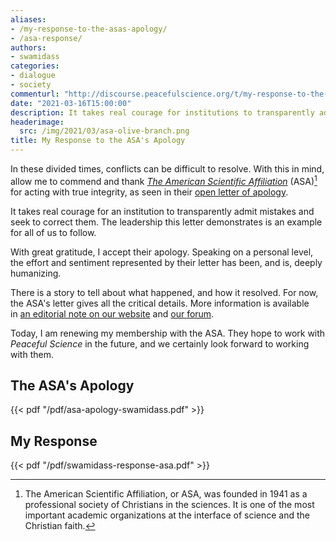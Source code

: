 ```yaml
---
aliases:
- /my-response-to-the-asas-apology/
- /asa-response/
authors:
- swamidass
categories:
- dialogue
- society
commenturl: "http://discourse.peacefulscience.org/t/my-response-to-the-asas-apology/13402"
date: "2021-03-16T15:00:00"
description: It takes real courage for institutions to transparently admit mistakes and to correct them. The ASA offers an olive branch. I accept.
headerimage:
  src: /img/2021/03/asa-olive-branch.png
title: My Response to the ASA's Apology
---
```


In these divided times, conflicts can be difficult to resolve. With this in mind, allow me to commend and thank *[The American Scientific Affiliation](https://network.asa3.org/)* (ASA)[^1] for acting with true integrity, as seen in their [open letter of apology](pdf/asa-apology-swamidass.pdf).

It takes real courage for an institution to transparently admit mistakes and seek to correct them. The leadership this letter demonstrates is an example for all of us to follow.

With great gratitude, I accept their apology. Speaking on a personal level, the effort and sentiment represented by their letter has been, and is, deeply humanizing.  

There is a story to tell about what happened, and how it resolved. For now, the ASA's letter gives all the critical details. More information is available in [an editorial note on our website](/three-stories-on-adam/) and [our forum](https://discourse.peacefulscience.org/t/maybe-livestreaming-asa-workshop/849/9?u=swamidass). 

Today, I am renewing my membership with the ASA. They hope to work with *Peaceful Science* in the future, and we certainly look forward to working with them.

## The ASA's Apology

{{< pdf "/pdf/asa-apology-swamidass.pdf" >}}


## My Response

{{< pdf "/pdf/swamidass-response-asa.pdf" >}}


[^1]: The American Scientific Affiliation, or ASA, was founded in 1941 as a professional society of Christians in the sciences. It is one of the most important academic organizations at the interface of science and the Christian faith.
